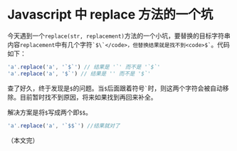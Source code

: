 # Javascript 中 replace 方法的一个坑

今天遇到一个`replace(str, replacement)`方法的一个小坑，要替换的目标字符串内容`replacement`中有几个字符<code>\`$\`</code>，但替换结果就是找不到<code>$\`</code>。代码如下：

```javascript
'a'.replace('a', '`$`') // 结果是 '`' 而不是 '`$`'
'a'.replace('a', '$`') // 结果是 '' 而不是 '$`'
```

查了好久，终于发现是`$`的问题。当`$`后面跟着符号<code>\`</code>时，则这两个字符会被自动移除。目前暂时找不到原因，将来如果找到再回来补全。

解决方案是将`$`写成两个即`$$`。

```javascript
'a'.replace('a', '`$$`') //结果就对了
```

（本文完）